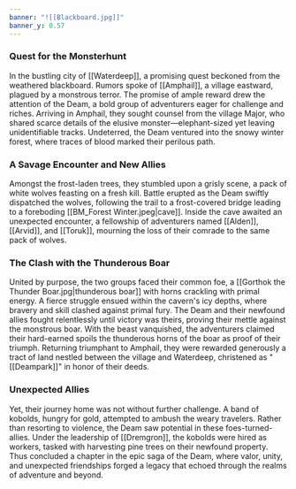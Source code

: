 ```yaml
---
banner: "![[Blackboard.jpg]]"
banner_y: 0.57
---
```


### Quest for the Monsterhunt
In the bustling city of [[Waterdeep]], a promising quest beckoned from the weathered blackboard. Rumors spoke of [[Amphail]], a village eastward, plagued by a monstrous terror. The promise of ample reward drew the attention of the Deam, a bold group of adventurers eager for challenge and riches. Arriving in Amphail, they sought counsel from the village Major, who shared scarce details of the elusive monster—elephant-sized yet leaving unidentifiable tracks. Undeterred, the Deam ventured into the snowy winter forest, where traces of blood marked their perilous path.

### A Savage Encounter and New Allies
Amongst the frost-laden trees, they stumbled upon a grisly scene, a pack of white wolves feasting on a fresh kill. Battle erupted as the Deam swiftly dispatched the wolves, following the trail to a frost-covered bridge leading to a foreboding [[BM_Forest Winter.jpeg|cave]]. Inside the cave awaited an unexpected encounter, a fellowship of adventurers named [[Alden]], [[Arvid]], and [[Toruk]], mourning the loss of their comrade to the same pack of wolves.

### The Clash with the Thunderous Boar
United by purpose, the two groups faced their common foe, a [[Gorthok the Thunder Boar.jpg|thunderous boar]] with horns crackling with primal energy. A fierce struggle ensued within the cavern's icy depths, where bravery and skill clashed against primal fury. The Deam and their newfound allies fought relentlessly until victory was theirs, proving their mettle against the monstrous boar. With the beast vanquished, the adventurers claimed their hard-earned spoils the thunderous horns of the boar as proof of their triumph. Returning triumphant to Amphail, they were rewarded generously a tract of land nestled between the village and Waterdeep, christened as "[[Deampark]]" in honor of their deeds.

### Unexpected Allies
Yet, their journey home was not without further challenge. A band of kobolds, hungry for gold, attempted to ambush the weary travelers. Rather than resorting to violence, the Deam saw potential in these foes-turned-allies. Under the leadership of [[Dremgron]], the kobolds were hired as workers, tasked with harvesting pine trees on their newfound property. Thus concluded a chapter in the epic saga of the Deam, where valor, unity, and unexpected friendships forged a legacy that echoed through the realms of adventure and beyond.